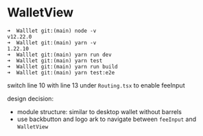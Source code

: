 # WalletView

```
➜  Walllet git:(main) node -v
v12.22.0
➜  Walllet git:(main) yarn -v
1.22.10
➜  Walllet git:(main) yarn run dev
➜  Walllet git:(main) yarn test
➜  Walllet git:(main) yarn run build
➜  Walllet git:(main) yarn test:e2e
```

switch line 10 with line 13 under `Routing.tsx` to enable feeInput

design decision: 
* module structure: similar to desktop wallet without barrels
* use backbutton and logo ark to navigate between `feeInput` and `WalletView`
